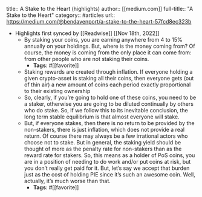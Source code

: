 title:: A Stake to the Heart (highlights)
author:: [[medium.com]]
full-title:: "A Stake to the Heart"
category:: #articles
url:: https://medium.com/@bendavenport/a-stake-to-the-heart-57fcd8ec323b

- Highlights first synced by [[Readwise]] [[Nov 18th, 2022]]
	- By staking your coins, you are earning anywhere from 4 to 15% annually on your holdings. But, where is the money coming from? Of course, the money is coming from the only place it can come from: from other people who are not staking their coins.
		- **Tags**: #[[favorite]]
	- Staking rewards are created through inflation. If everyone holding a given crypto-asset is staking all their coins, then everyone gets (out of thin air) a new amount of coins each period exactly proportional to their existing ownership
	- So, clearly, if you’re going to hold one of these coins, you need to be a staker, otherwise you are going to be diluted continually by others who do stake. So, if we follow this to its inevitable conclusion, the long term stable equilibrium is that almost everyone will stake.
	- But, if everyone stakes, then there is no return to be provided by the non-stakers, there is just inflation, which does not provide a real return. Of course there may always be a few irrational actors who choose not to stake. But in general, the staking yield should be thought of more as the penalty rate for non-stakers than as the reward rate for stakers. So, this means as a holder of PoS coins, you are in a position of needing to do work and/or put coins at risk, but you don’t really get paid for it. But, let’s say we accept that burden just as the cost of holding PIE since it’s such an awesome coin. Well, actually, it’s much worse than that.
		- **Tags**: #[[favorite]]
